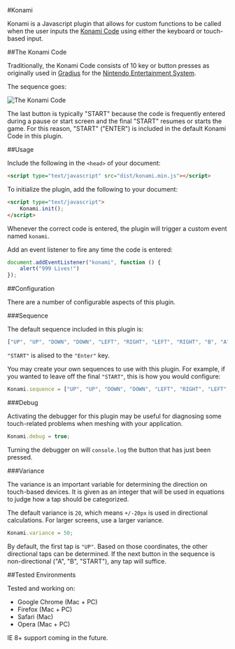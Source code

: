 #Konami

Konami is a Javascript plugin that allows for custom functions to be called when the user inputs the [Konami Code](http://en.wikipedia.org/wiki/Konami_Code) using either the keyboard or touch-based input.

##The Konami Code

Traditionally, the Konami Code consists of 10 key or button presses as originally used in [Gradius](http://en.wikipedia.org/wiki/Gradius) for the [Nintendo Entertainment System](http://en.wikipedia.org/wiki/Nintendo_Entertainment_System).

The sequence goes:

![The Konami Code](http://upload.wikimedia.org/wikipedia/commons/thumb/e/e2/Konami_Code.svg/500px-Konami_Code.svg.png)

The last button is typically "START" because the code is frequently entered during a pause or start screen and the final "START" resumes or starts the game. For this reason, "START" ("ENTER") is included in the default Konami Code in this plugin.

##Usage

Include the following in the `<head>` of your document:

```html
<script type="text/javascript" src="dist/konami.min.js"></script>
```

To initialize the plugin, add the following to your document:

```html
<script type="text/javascript">
	Konami.init();
</script>
```

Whenever the correct code is entered, the plugin will trigger a custom event named `konami`.

Add an event listener to fire any time the code is entered:

```js
document.addEventListener("konami", function () {
	alert("999 Lives!")
});
```

##Configuration

There are a number of configurable aspects of this plugin.

###Sequence

The default sequence included in this plugin is:

```js
["UP", "UP", "DOWN", "DOWN", "LEFT", "RIGHT", "LEFT", "RIGHT", "B", "A", "START"]
```

`"START"` is alised to the `"Enter"` key.

You may create your own sequences to use with this plugin. For example, if you wanted to leave off the final `"START"`, this is how you would configure:

```js
Konami.sequence = ["UP", "UP", "DOWN", "DOWN", "LEFT", "RIGHT", "LEFT", "RIGHT", "B", "A"]
```

###Debug

Activating the debugger for this plugin may be useful for diagnosing some touch-related problems when meshing with your application.

```js
Konami.debug = true;
```

Turning the debugger on will `console.log` the button that has just been pressed.

###Variance

The variance is an important variable for determining the direction on touch-based devices. It is given as an integer that will be used in equations to judge how a tap should be categorized.

The default variance is `20`, which means `+/-20px` is used in directional calculations. For larger screens, use a larger variance.

```js
Konami.variance = 50;
```

By default, the first tap is `"UP"`. Based on those coordinates, the other directional taps can be determined. If the next button in the sequence is non-directional ("A", "B", "START"), any tap will suffice.

##Tested Environments

Tested and working on:

*	Google Chrome (Mac + PC)
*	Firefox (Mac + PC)
*	Safari (Mac)
*	Opera (Mac + PC)

IE 8+ support coming in the future.